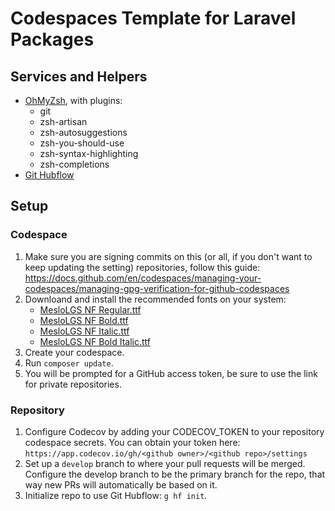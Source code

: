 # Codespaces Template for Laravel Packages

## Services and Helpers
- [OhMyZsh](https://ohmyz.sh), with plugins:
  - git
  - zsh-artisan
  - zsh-autosuggestions
  - zsh-you-should-use
  - zsh-syntax-highlighting
  - zsh-completions
- [Git Hubflow](https://datasift.github.io/gitflow/)

## Setup
### Codespace
1. Make sure you are signing commits on this (or all, if you don't want to keep
  updating the setting) repositories, follow this guide:
  https://docs.github.com/en/codespaces/managing-your-codespaces/managing-gpg-verification-for-github-codespaces
2. Downloand and install the recommended fonts on your system:
    - [MesloLGS NF Regular.ttf](https://github.com/romkatv/powerlevel10k-media/raw/master/MesloLGS%20NF%20Regular.ttf)
    - [MesloLGS NF Bold.ttf](https://github.com/romkatv/powerlevel10k-media/raw/master/MesloLGS%20NF%20Bold.ttf)
    - [MesloLGS NF Italic.ttf](https://github.com/romkatv/powerlevel10k-media/raw/master/MesloLGS%20NF%20Italic.ttf)
    - [MesloLGS NF Bold Italic.ttf](https://github.com/romkatv/powerlevel10k-media/raw/master/MesloLGS%20NF%20Bold%20Italic.ttf)
3. Create your codespace.
4. Run `composer update`.
5. You will be prompted for a GitHub access token, be sure to use the link for
  private repositories.

### Repository
1. Configure Codecov by adding your CODECOV_TOKEN to your repository codespace
  secrets. You can obtain your token here:
  `https://app.codecov.io/gh/<github owner>/<github repo>/settings`
2. Set up a `develop` branch to where your pull requests will be merged.
  Configure the develop branch to be the primary branch for the repo, that way
  new PRs will automatically be based on it.
3. Initialize repo to use Git Hubflow: `g hf init`.
